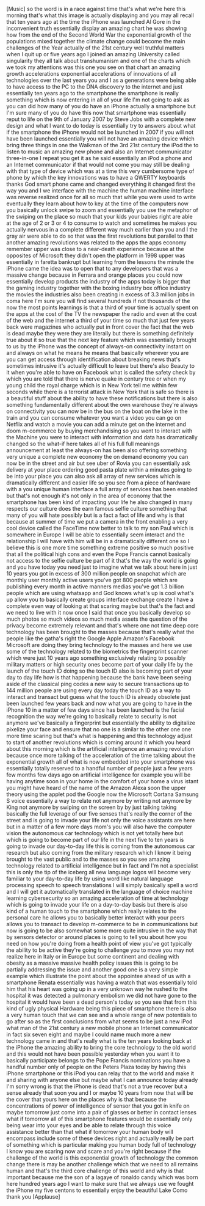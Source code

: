 
[Music]
so the word is in a race against time
that&#39;s what we&#39;re here this morning
that&#39;s what this image is actually
displaying and you may all recall that
ten years ago at the time the iPhone was
launched Al Gore in the inconvenient
truth essentially display an amazing
chart he was showing how from the end of
the Second World War the exponential
growth of the populations mixed together
the climate change could become the main
challenges of the Year actually of the
21st century
well truthful matters when I quit up or
five years ago
I joined an amazing University called
singularity they all talk about
transhumanism and one of the charts
which we took my attentions was this one
you see on that chart an amazing growth
accelerations exponential accelerations
of innovations of all technologies over
the last years you and I as a
generations were being able to have
access to the PC to the DNA discovery to
the internet and just essentially ten
years ago to the smartphone the
smartphone is really something which is
now entering in all of your life I&#39;m not
going to ask as you can did how many of
you do have an iPhone actually a
smartphone but I&#39;m sure many of you do
have this now that smartphone was
essentially reput to life on the 9th of
January 2007 by Steve Jobs with a
complete new design and what I want to
do today is essentially try to answers
about what if the smartphone the iPhone
would not be launched in 2007 if you
will not have been launched
essentially you will not have an amazing
device which bring three things in one
the Walkman of the 3rd 21st century the
iPod the
to listen to music an amazing new phone
and also an Internet communicator
three-in-one I repeat you get it as he
said essentially an iPod a phone and an
Internet communicator if that would not
come you may still be dealing with that
type of device which was at a time this
very cumbersome type of phone by which
the key innovations was to have a QWERTY
keyboards thanks God
smart phone came and changed everything
it changed first the way you and I we
interface with the machine the human
machine interface was reverse realized
once for all so much that while you were
used to write eventually they learn
about how to key at the time of the
computers now you basically unlock swipe
to zoom and essentially you use the
metaphor of the swiping on the place so
much that your kids your babies right
are able at the age of 2 or 3 or 4 to
consume to watch and sometimes he makes
you actually nervous in a complete
different way much earlier than you and
I the gray air were able to do so that
was the first revolutions but parallel
to that another amazing revolutions was
related to the apps the apps economy
remember upper was close to a near-death
experience because at the opposites of
Microsoft they didn&#39;t open the platform
in 1998 upper was essentially in faretta
bankrupt but learning from the lessons
the minute the iPhone came the idea was
to open that to any developers that was
a massive change because in Ferrara and
orange places you could now essentially
develop products the industry of the
apps today is bigger that the gaming
industry together with the boxing
industry box office industry the movies
the industries also been creating in
excess of 3.3 million jobs in coma here
I&#39;m sure you will find several hundreds
if not thousands of the
now the most points learnings is that a
third of your time is actually spent on
the apps at the cost of the TV the
newspaper the radio and even at the cost
of the web and the internet a third of
your time so much that just few years
back were magazines who actually put in
front cover the fact that the web is
dead maybe they were they are literally
but there is something definitely true
about it so true that the next key
feature which was essentially brought to
us by the iPhone was the concept of
always-on connectivity
instant on and always on what he means
he means that basically wherever you are
you can get access through
identification about breaking news
that&#39;s sometimes intrusive it&#39;s actually
difficult to leave but there&#39;s also
Beauty to it when you&#39;re able to have on
Facebook what is called the safety check
by which you are told that there is
nerve quake in century tree or when my
young child the royal charge which is in
New York tell me within few seconds
while there is a terrorist attack in New
York that is safe so there is a
beautiful stuff about the ability to
have these notifications but there is
also something fundamentally different
about the own warehouse they&#39;re always
on connectivity you can now be in the
bus on the boat on the lake in the train
and you can consume whatever you want a
video you can go on Netflix and watch a
movie you can add a minute get on the
internet and doom m-commerce by buying
merchandising so you went to interact
with the Machine you were to interact
with information and data has
dramatically changed so the what-if here
takes all of his full full meanings
announcement at least the always-on has
been also offering something very unique
a complete new economy the on demand
economy you can now be in the street and
air but
see uber of Rovia you can essentially
ask delivery at your place ordering good
pasta plate within a minutes going to be
into your place you can also ask all
array of new services which is
dramatically different and easier life
so you see from a piece of hardware with
a you unique human interface a full
array of services has been enabled but
that&#39;s not enough it&#39;s not only in the
area of economy that the smartphone has
been kind of impacting your life he also
changed in many respects our culture
does the earn famous selfie culture
something that many of you will hate
possibly but is a fact a fact of life
and why is that
because at summer of time we put a
camera in the front enabling a very cool
device called the FaceTime now better to
talk to my son Paul which is somewhere
in Europe I will be able to essentially
seem interact and the relationship I
will have with him will be in a
dramatically different one so I believe
this is one more time something extreme
positive so much positive that all the
political high cons and even the Pope
Francis cannot basically not access to
the selfie culture be part of it that&#39;s
the way the world is going and you have
today you need just to imagine what we
talk about here in just 10 years
you got in excess of 300 million people
on snapchat which are monthly user
monthly active users
you&#39;ve got 800 people which are
publishing every month in active manners
medias you&#39;ve got 1.3 billion people
which are using whatsapp and God knows
what&#39;s up is cool what&#39;s up allow you to
basically create groups interface
exchange create I have a complete even
way of looking at that scaring maybe but
that&#39;s the fact and we need to live with
it now once I said that once you
basically develop so much photos so much
videos so much media assets the question
of the privacy become extremely relevant
and that&#39;s where one not time deep core
technology has been brought to the
masses because that&#39;s really what the
people like the gatha&#39;s right the Google
Apple Amazon&#39;s Facebook Microsoft are
doing they bring technology to the
masses and here we use some of the
technology related to the biometrics the
fingerprint scanner which were just 10
years ago something exclusively relating
to possibly military matters or high
security ones become part of your daily
life by the launch of the touch ID doing
so the touch ID also is becoming part of
your day to day life how is that
happening because the bank have been
seeing aside of the classical ping codes
a new way to secure transactions up to
144 million people are using every day
today the touch ID as a way to interact
and transact but guess what the touch ID
is already obsolete just been launched
few years back and now what you are
going to have in the iPhone 10 in a
matter of few days since has been
launched is the facial recognition the
way we&#39;re going to basically relate to
security is not anymore we&#39;ve basically
a fingerprint but essentially the
ability to digitalize pixelize your face
and ensure that no one is a similar to
the other one one more time scaring but
that&#39;s what is happening and this
technology adjust to start of another
revolutions which is coming around it
which you heard about this morning which
is the artificial intelligence an
amazing revolution because once more
talking of the acceleration of the time
talking about the exponential growth all
of what is now embedded into your
smartphone was essentially totally
reserved to a handful number of people
just a few years few months few days ago
on artificial intelligence for example
you will be having anytime soon in your
home in the comfort of your home
a virus istant you might have heard of
the name of the Amazon Alexa soon the
upper theory using the applet pod the
Google now the Microsoft Cortana Samsung
S voice essentially a way to relate not
anymore by writing not anymore by King
not anymore by swiping on the screen by
by just talking taking basically the
full leverage of our five senses that&#39;s
really the corner of the street and is
going to invade your life not only the
voice assistants are here but in a
matter of a few more days
mom&#39;s you will also have the computer
vision the autonomous car technology
which is not yet totally here but which
is going to become part of our life in
the next five to ten years is going to
invade our day-to-day life this is
coming from the autonomous car research
but also coming from the military
research which I know it being brought
to the vast public and to the masses so
you see amazing technology related to
artificial intelligence but in fact and
I&#39;m not a specialist this is only the
tip of the iceberg
all new language logos will become very
familiar to your day-to-day life by
using word like natural language
processing speech to speech translations
I will simply basically spell a word and
I will get it automatically translated
in the language of choice machine
learning cybersecurity so an amazing
acceleration of time at technology which
is going to invade your life on a
day-to-day basis
but there is also kind of a human touch
to the smartphone which really relates
to the personal care he allows you to
basically better interact with your
peers allows you to transact to develop
m-commerce
to be in communications but now is going
to be also somewhat some more quite
intrusive in the way that by sensors
detector or around places is going to
tell you about how you need on how
you&#39;re doing from a health point of view
you&#39;ve got typically the ability to be
active they&#39;re going to challenge
you to move you may not realize here in
Italy or in Europe but some continent
and dealing with obesity as a massive
massive health policy issues this is
going to be partially addressing the
issue and another good one is a very
simple example which illustrate the
point about the appointee ahead of us
with a smartphone Renata essentially was
having a watch that was essentially told
him that his heart was going up in a
very unknown way he rushed to the
hospital it was detected a pulmonary
embolism we did not have gone to the
hospital it would have been a dead
person&#39;s today so you see that from this
kind of ugly physical Hardware being
this piece of smartphone there is also a
very human touch that we can see and a
whole range of new potentials to go
after so as the first conclusions from
what seems to be just a new iPod what
man of the 21st century a new mobile
phone an Internet communicator in fact
six seven eight and maybe I could name
much more a new technology came in and
that&#39;s really what is the ten years
looking back at the iPhone the amazing
ability to bring the core technology to
the old world and this would not have
been possible yesterday when you want it
to basically participate belongs to the
Pope Francis nominations you have a
handful number only of people on the
Peters Plaza today by having this iPhone
smartphone or this iPod you can relay
that to the world and make it and
sharing with anyone else but maybe what
I can announce today already
I&#39;m sorry wrong is that the iPhone is
dead that&#39;s not a true recover but a
sense already that soon you and I or
maybe 10 years from now that will be the
cover that yours here on the places why
is that because the concentrations of
power
of intelligence of sensor that you got
in knife on maybe tomorrow
just come into a pair of glasses or
better in contact lenses what if
tomorrow all of this smartphone features
would be essentially only being wear
into your eyes and be able to relate
through this voice assistance better
than that what if tomorrow your human
body will encompass include some of
these devices right and actually really
be part of something which is particular
making you human body full of technology
I know you are scaring now and scare and
you&#39;re right
because if the challenge of the world is
this exponential growth of technology
the common change there is may be
another challenge which that we need to
all remains human and that&#39;s the third
core challenge of this world and why is
that important because me the son of a
lagaye of ronaldo candy which was born
here hundred years ago I want to make
sure that we always use we fought the
iPhone my five centons to essentially
enjoy the beautiful Lake Como thank you
[Applause]
